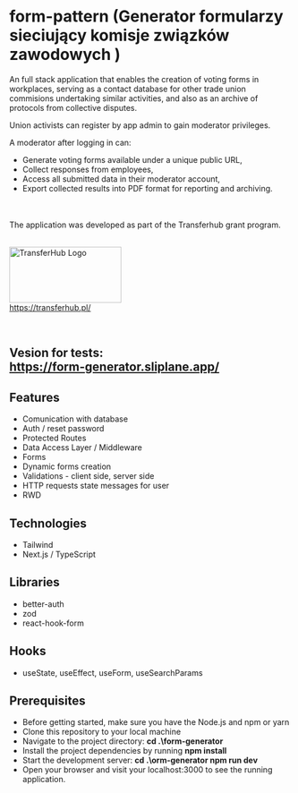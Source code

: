 # form-pattern (Generator formularzy sieciujący komisje związków zawodowych )

An full stack application that enables the creation of voting forms in workplaces, serving as a contact database for other trade union commisions undertaking similar activities, and also as an archive of protocols from collective disputes.

Union activists can register by app admin to gain moderator privileges.

A moderator after logging in can:

- Generate voting forms available under a unique public URL,
- Collect responses from employees,
- Access all submitted data in their moderator account,
- Export collected results into PDF format for reporting and archiving.
<br/>
<br/>
The application was developed as part of the Transferhub grant program.
<br/>
<br/>

  <img 
    src="https://github.com/user-attachments/assets/9b8272e5-a6fb-4a13-a69a-8720820d9055" 
    alt="TransferHub Logo" 
    width="200" 
    height="100"
  />
  <br/>
  https://transferhub.pl/
  


<br/>






## Vesion for tests: <br> https://form-generator.sliplane.app/ <br/> 
## Features

* Comunication with database
* Auth / reset password
* Protected Routes
* Data Access Layer / Middleware
* Forms
* Dynamic forms creation
* Validations - client side, server side
* HTTP requests state messages for user
* RWD


## Technologies

* Tailwind 
* Next.js / TypeScript


## Libraries

* better-auth
* zod
* react-hook-form
  
## Hooks
* useState, useEffect, useForm, useSearchParams

## Prerequisites
* Before getting started, make sure you have the Node.js and npm or yarn
* Clone this repository to your local machine
* Navigate to the project directory: **cd .\form-generator**
* Install the project dependencies by running **npm install** 
* Start the development server: **cd .\orm-generator npm run dev** 
* Open your browser and visit your localhost:3000 to see the running application.

 

